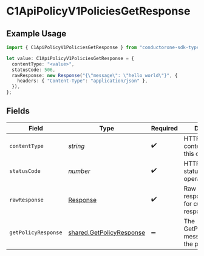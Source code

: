 # C1ApiPolicyV1PoliciesGetResponse

## Example Usage

```typescript
import { C1ApiPolicyV1PoliciesGetResponse } from "conductorone-sdk-typescript/sdk/models/operations";

let value: C1ApiPolicyV1PoliciesGetResponse = {
  contentType: "<value>",
  statusCode: 506,
  rawResponse: new Response("{\"message\": \"hello world\"}", {
    headers: { "Content-Type": "application/json" },
  }),
};
```

## Fields

| Field                                                                       | Type                                                                        | Required                                                                    | Description                                                                 |
| --------------------------------------------------------------------------- | --------------------------------------------------------------------------- | --------------------------------------------------------------------------- | --------------------------------------------------------------------------- |
| `contentType`                                                               | *string*                                                                    | :heavy_check_mark:                                                          | HTTP response content type for this operation                               |
| `statusCode`                                                                | *number*                                                                    | :heavy_check_mark:                                                          | HTTP response status code for this operation                                |
| `rawResponse`                                                               | [Response](https://developer.mozilla.org/en-US/docs/Web/API/Response)       | :heavy_check_mark:                                                          | Raw HTTP response; suitable for custom response parsing                     |
| `getPolicyResponse`                                                         | [shared.GetPolicyResponse](../../../sdk/models/shared/getpolicyresponse.md) | :heavy_minus_sign:                                                          | The GetPolicyResponse message contains the policy object.                   |